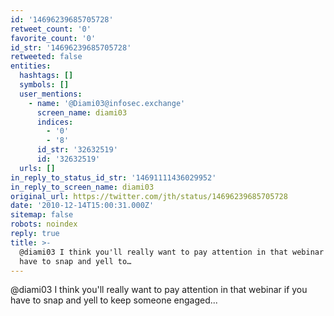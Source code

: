 ```yaml
---
id: '14696239685705728'
retweet_count: '0'
favorite_count: '0'
id_str: '14696239685705728'
retweeted: false
entities:
  hashtags: []
  symbols: []
  user_mentions:
    - name: '@Diami03@infosec.exchange'
      screen_name: diami03
      indices:
        - '0'
        - '8'
      id_str: '32632519'
      id: '32632519'
  urls: []
in_reply_to_status_id_str: '14691111436029952'
in_reply_to_screen_name: diami03
original_url: https://twitter.com/jth/status/14696239685705728
date: '2010-12-14T15:00:31.000Z'
sitemap: false
robots: noindex
reply: true
title: >-
  @diami03 I think you'll really want to pay attention in that webinar if you
  have to snap and yell to…
---
```


@diami03 I think you'll really want to pay attention in that webinar if you have to snap and yell to keep someone engaged...